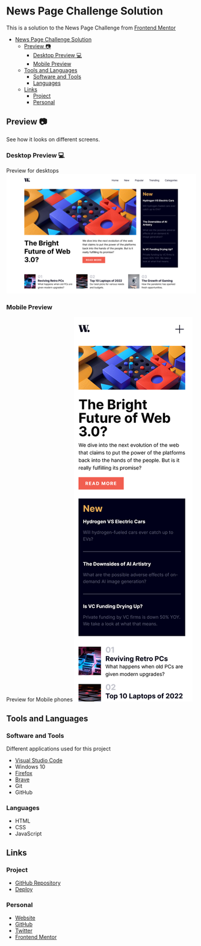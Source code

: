 # News Page Challenge Solution

This is a solution to the News Page Challenge from [Frontend Mentor](https://frontendmentor.io)

- [News Page Challenge Solution](#news-page-challenge-solution)
  - [Preview 📷](#preview-)
    - [Desktop Preview 💻](#desktop-preview-)
    - [Mobile Preview](#mobile-preview)
  - [Tools and Languages](#tools-and-languages)
    - [Software and Tools](#software-and-tools)
    - [Languages](#languages)
  - [Links](#links)
    - [Project](#project)
    - [Personal](#personal)

## Preview 📷

See how it looks on different screens.

### Desktop Preview 💻

Preview for desktops
![Desktop Preview](image.png)

### Mobile Preview

Preview for Mobile phones
![Mobile Preview](image-1.png)

## Tools and Languages

### Software and Tools

Different applications used for this project

- [Visual Studio Code](https://code.visualstudio.com)
- Windows 10
- [Firefox](https://mozilla.org/firefox)
- [Brave](https://brave.com)
- Git
- GitHub

### Languages

- HTML
- CSS
- JavaScript

## Links

### Project

- [GitHub Repository](https://github.com/Code-Beaker/news-page-code-beaker)
- [Deploy](https://news-page-code-beaker.vercel.app)

### Personal

- [Website](https://tharun-web.netlify.app)
- [GitHub](https://github.com/code-beaker)
- [Twitter](https://twitter.com/@iamtharunraj)
- [Frontend Mentor](https://frontendmentor.io/profile/Code-Beaker)
